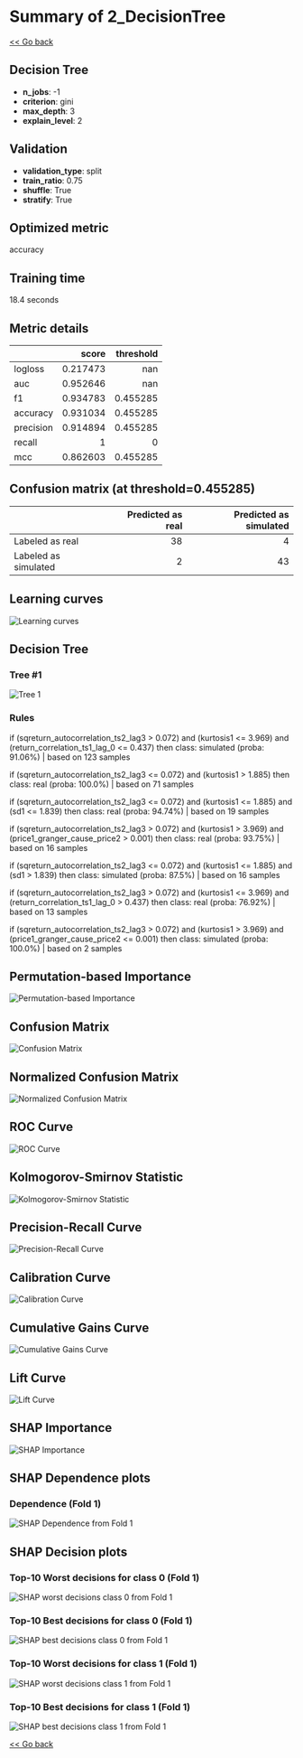 # Summary of 2_DecisionTree

[<< Go back](../README.md)


## Decision Tree
- **n_jobs**: -1
- **criterion**: gini
- **max_depth**: 3
- **explain_level**: 2

## Validation
 - **validation_type**: split
 - **train_ratio**: 0.75
 - **shuffle**: True
 - **stratify**: True

## Optimized metric
accuracy

## Training time

18.4 seconds

## Metric details
|           |    score |   threshold |
|:----------|---------:|------------:|
| logloss   | 0.217473 |  nan        |
| auc       | 0.952646 |  nan        |
| f1        | 0.934783 |    0.455285 |
| accuracy  | 0.931034 |    0.455285 |
| precision | 0.914894 |    0.455285 |
| recall    | 1        |    0        |
| mcc       | 0.862603 |    0.455285 |


## Confusion matrix (at threshold=0.455285)
|                      |   Predicted as real |   Predicted as simulated |
|:---------------------|--------------------:|-------------------------:|
| Labeled as real      |                  38 |                        4 |
| Labeled as simulated |                   2 |                       43 |

## Learning curves
![Learning curves](learning_curves.png)

## Decision Tree 

### Tree #1
![Tree 1](learner_fold_0_tree.svg)

### Rules

if (sqreturn_autocorrelation_ts2_lag3 > 0.072) and (kurtosis1 <= 3.969) and (return_correlation_ts1_lag_0 <= 0.437) then class: simulated (proba: 91.06%) | based on 123 samples

if (sqreturn_autocorrelation_ts2_lag3 <= 0.072) and (kurtosis1 > 1.885) then class: real (proba: 100.0%) | based on 71 samples

if (sqreturn_autocorrelation_ts2_lag3 <= 0.072) and (kurtosis1 <= 1.885) and (sd1 <= 1.839) then class: real (proba: 94.74%) | based on 19 samples

if (sqreturn_autocorrelation_ts2_lag3 > 0.072) and (kurtosis1 > 3.969) and (price1_granger_cause_price2 > 0.001) then class: real (proba: 93.75%) | based on 16 samples

if (sqreturn_autocorrelation_ts2_lag3 <= 0.072) and (kurtosis1 <= 1.885) and (sd1 > 1.839) then class: simulated (proba: 87.5%) | based on 16 samples

if (sqreturn_autocorrelation_ts2_lag3 > 0.072) and (kurtosis1 <= 3.969) and (return_correlation_ts1_lag_0 > 0.437) then class: real (proba: 76.92%) | based on 13 samples

if (sqreturn_autocorrelation_ts2_lag3 > 0.072) and (kurtosis1 > 3.969) and (price1_granger_cause_price2 <= 0.001) then class: simulated (proba: 100.0%) | based on 2 samples





## Permutation-based Importance
![Permutation-based Importance](permutation_importance.png)
## Confusion Matrix

![Confusion Matrix](confusion_matrix.png)


## Normalized Confusion Matrix

![Normalized Confusion Matrix](confusion_matrix_normalized.png)


## ROC Curve

![ROC Curve](roc_curve.png)


## Kolmogorov-Smirnov Statistic

![Kolmogorov-Smirnov Statistic](ks_statistic.png)


## Precision-Recall Curve

![Precision-Recall Curve](precision_recall_curve.png)


## Calibration Curve

![Calibration Curve](calibration_curve_curve.png)


## Cumulative Gains Curve

![Cumulative Gains Curve](cumulative_gains_curve.png)


## Lift Curve

![Lift Curve](lift_curve.png)



## SHAP Importance
![SHAP Importance](shap_importance.png)

## SHAP Dependence plots

### Dependence (Fold 1)
![SHAP Dependence from Fold 1](learner_fold_0_shap_dependence.png)

## SHAP Decision plots

### Top-10 Worst decisions for class 0 (Fold 1)
![SHAP worst decisions class 0 from Fold 1](learner_fold_0_shap_class_0_worst_decisions.png)
### Top-10 Best decisions for class 0 (Fold 1)
![SHAP best decisions class 0 from Fold 1](learner_fold_0_shap_class_0_best_decisions.png)
### Top-10 Worst decisions for class 1 (Fold 1)
![SHAP worst decisions class 1 from Fold 1](learner_fold_0_shap_class_1_worst_decisions.png)
### Top-10 Best decisions for class 1 (Fold 1)
![SHAP best decisions class 1 from Fold 1](learner_fold_0_shap_class_1_best_decisions.png)

[<< Go back](../README.md)
